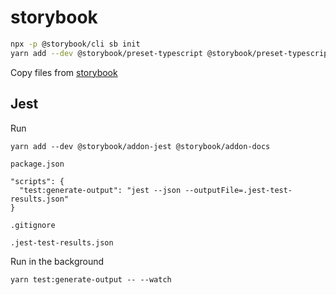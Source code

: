 # storybook

```bash
npx -p @storybook/cli sb init
yarn add --dev @storybook/preset-typescript @storybook/preset-typescript
```

Copy files from [storybook](./storybook/)

## Jest

Run

```
yarn add --dev @storybook/addon-jest @storybook/addon-docs
```

`package.json`

```
"scripts": {
  "test:generate-output": "jest --json --outputFile=.jest-test-results.json"
}
```

`.gitignore`

```
.jest-test-results.json
```

Run in the background

```
yarn test:generate-output -- --watch
```
